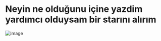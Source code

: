 # Neyin ne olduğunu içine yazdim yardımcı olduysam bir starını alırım

![image](https://cdn.discordapp.com/attachments/1072959226516865195/1104703728545697842/image.png)